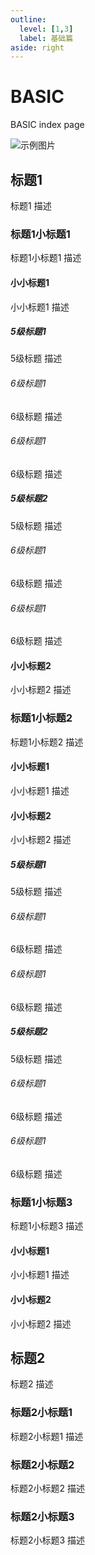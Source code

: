 ```yaml
---
outline: 
  level: [1,3]
  label: 基础篇
aside: right
---
```


# BASIC

BASIC index page

![示例图片](/basic/basic-desc.png)

## 标题1

标题1 描述

### 标题1小标题1
标题1小标题1 描述

#### 小小标题1
小小标题1 描述

##### 5级标题1
5级标题 描述

###### 6级标题1
6级标题 描述

###### 6级标题1
6级标题 描述

##### 5级标题2
5级标题 描述

###### 6级标题1
6级标题 描述

###### 6级标题1
6级标题 描述

#### 小小标题2
小小标题2 描述

### 标题1小标题2
标题1小标题2 描述

#### 小小标题1
小小标题1 描述

#### 小小标题2
小小标题2 描述

##### 5级标题1
5级标题 描述

###### 6级标题1
6级标题 描述

###### 6级标题1
6级标题 描述

##### 5级标题2
5级标题 描述

###### 6级标题1
6级标题 描述

###### 6级标题1
6级标题 描述

### 标题1小标题3
标题1小标题3 描述

#### 小小标题1
小小标题1 描述

#### 小小标题2
小小标题2 描述

## 标题2

标题2 描述

### 标题2小标题1
标题2小标题1 描述

### 标题2小标题2
标题2小标题2 描述

### 标题2小标题3
标题2小标题3 描述
